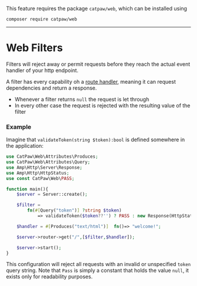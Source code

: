 This feature requires the package `catpaw/web`, which can be installed using<br/>
```
composer require catpaw/web
```
<hr/>

# Web Filters

Filters will reject away or permit requests before they reach the actual event handler of your http endpoint.<br/>

A filter has every capability oh a [route handler](./1.WebRouteHandlers.md), meaning it can request dependencies and return a
response.<br/>

- Whenever a filter returns `null` the request is let through
- In every other case the request is rejected with the resulting value of the filter

### Example

Imagine that `validateToken(string $token):bool` is defined somewhere in the application:

```php
use CatPaw\Web\Attributes\Produces;
use CatPaw\Web\Attributes\Query;
use Amp\Http\Server\Response;
use Amp\Http\HttpStatus;
use const CatPaw\Web\PASS;

function main(){
    $server = Server::create();

    $filter = 
        fn(#[Query("token")] ?string $token) 
            => validateToken($token??'') ? PASS : new Response(HttpStatus::FORBIDDEN, [], "Invalid token.");

    $handler = #[Produces("text/html")]  fn()=> "welcome!";

    $server->router->get("/",[$filter,$handler]);

    $server->start();
}
```

This configuration will reject all requests with an invalid or unspecified `token` query string.
Note that `Pass` is simply a constant that holds the value `null`, it exists only for readability purposes.